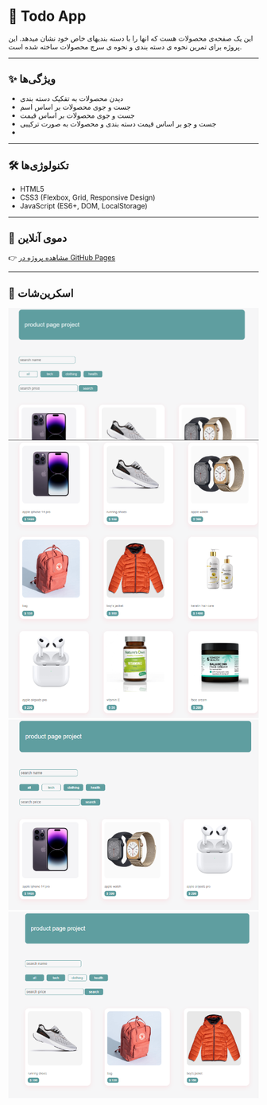 # 🚀 Todo App
این یک صفحه‌ی محصولات هست که انها را با دسته بندیهای خاص خود نشان میدهد. 
این پروژه برای تمرین نحوه ی دسته بندی و نحوه ی سرچ محصولات ساخته شده است.

---

## ✨ ویژگی‌ها
-  دیدن محصولات به تفکیک دسته بندی
- جست و جوی محصولات بر اساس اسم 
- جست و جوی محصولات بر اساس قیمت
- جست و جو بر اساس قیمت دسته بندی و محصولات به صورت ترکیبی
-

---

## 🛠️ تکنولوژی‌ها
- HTML5  
- CSS3 (Flexbox, Grid, Responsive Design)  
- JavaScript (ES6+, DOM, LocalStorage)  

---

## 🎯 دموی آنلاین
👉 [مشاهده پروژه در GitHub Pages](https://github.com/zahramalekpour/productpage)

---

## 📸 اسکرین‌شات
![product page Screenshot](images/product%201.PNG)
![product page Screenshot](images/product%202.PNG)
![product page Screenshot](images/product%203.PNG)
![product page Screenshot](images/product%204.PNG)